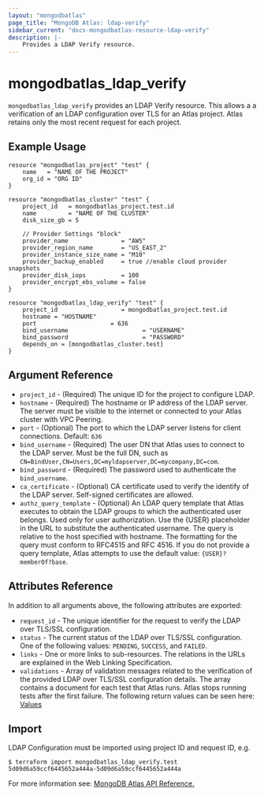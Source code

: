 ```yaml
---
layout: "mongodbatlas"
page_title: "MongoDB Atlas: ldap-verify"
sidebar_current: "docs-mongodbatlas-resource-ldap-verify"
description: |-
    Provides a LDAP Verify resource.
---
```


# mongodbatlas_ldap_verify

`mongodbatlas_ldap_verify` provides an LDAP Verify resource. This allows a a verification of an LDAP configuration over TLS for an Atlas project. Atlas retains only the most recent request for each project.

## Example Usage

```hcl
resource "mongodbatlas_project" "test" {
	name   = "NAME OF THE PROJECT"
	org_id = "ORG ID"
}

resource "mongodbatlas_cluster" "test" {
    project_id   = mongodbatlas_project.test.id
    name         = "NAME OF THE CLUSTER"
    disk_size_gb = 5
    
    // Provider Settings "block"
    provider_name               = "AWS"
    provider_region_name        = "US_EAST_2"
    provider_instance_size_name = "M10"
    provider_backup_enabled     = true //enable cloud provider snapshots
    provider_disk_iops          = 100
    provider_encrypt_ebs_volume = false
}

resource "mongodbatlas_ldap_verify" "test" {
    project_id                  = mongodbatlas_project.test.id
    hostname = "HOSTNAME"
    port                     = 636
    bind_username                     = "USERNAME"
    bind_password                     = "PASSWORD"
    depends_on = [mongodbatlas_cluster.test]
}
```

## Argument Reference

* `project_id` - (Required) The unique ID for the project to configure LDAP.
* `hostname` - (Required) The hostname or IP address of the LDAP server. The server must be visible to the internet or connected to your Atlas cluster with VPC Peering.
* `port` - (Optional) The port to which the LDAP server listens for client connections. Default: `636`
* `bind_username` - (Required) The user DN that Atlas uses to connect to the LDAP server. Must be the full DN, such as `CN=BindUser,CN=Users,DC=myldapserver,DC=mycompany,DC=com`.
* `bind_password` - (Required) The password used to authenticate the `bind_username`.
* `ca_certificate` - (Optional) CA certificate used to verify the identify of the LDAP server. Self-signed certificates are allowed.
* `authz_query_template` - (Optional) An LDAP query template that Atlas executes to obtain the LDAP groups to which the authenticated user belongs. Used only for user authorization. Use the {USER} placeholder in the URL to substitute the authenticated username. The query is relative to the host specified with hostname. The formatting for the query must conform to RFC4515 and RFC 4516. If you do not provide a query template, Atlas attempts to use the default value: `{USER}?memberOf?base`.

## Attributes Reference

In addition to all arguments above, the following attributes are exported:

* `request_id` - The unique identifier for the request to verify the LDAP over TLS/SSL configuration.
* `status` - The current status of the LDAP over TLS/SSL configuration. One of the following values: `PENDING`, `SUCCESS`, and `FAILED`.
* `links` - One or more links to sub-resources. The relations in the URLs are explained in the Web Linking Specification.
* `validations` - Array of validation messages related to the verification of the provided LDAP over TLS/SSL configuration details. The array contains a document for each test that Atlas runs. Atlas stops running tests after the first failure. The following return values can be seen here: [Values](https://docs.atlas.mongodb.com/reference/api/ldaps-configuration-request-verification)
    
## Import

LDAP Configuration must be imported using project ID and request ID, e.g.

```
$ terraform import mongodbatlas_ldap_verify.test 5d09d6a59ccf6445652a444a-5d09d6a59ccf6445652a444a
```

For more information see: [MongoDB Atlas API Reference.](https://docs.atlas.mongodb.com/reference/api/ldaps-configuration-request-verification)
